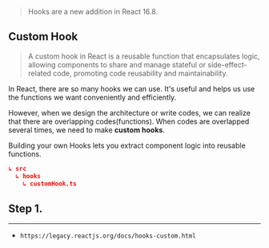 > Hooks are a new addition in React 16.8.

## Custom Hook
> A custom hook in React is a reusable function that encapsulates logic, allowing components to share and manage stateful or side-effect-related code, promoting code reusability and maintainability.

In React, there are so many hooks we can use. It's useful and helps us use the functions we want conveniently and efficiently.

However, when we design the architecture or write codes, we can realize that there are overlapping codes(functions). When codes are overlapped several times, we need to make **custom hooks**. 

Building your own Hooks lets you extract component logic into reusable functions.



```json
↳ src
  ↳ hooks
    ↳ customHook.ts
```

## Step 1.



---

- `https://legacy.reactjs.org/docs/hooks-custom.html`